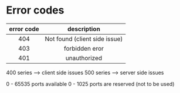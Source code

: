 # Error codes

|error code|description|
|:---:|:---:|
404 | Not found (client side issue)
403 | forbidden eror
401 | unauthorized

400 series --> client side issues
500 series --> server side issues


0 - 65535 ports available
0 - 1025 ports are reserved (not to be used)


